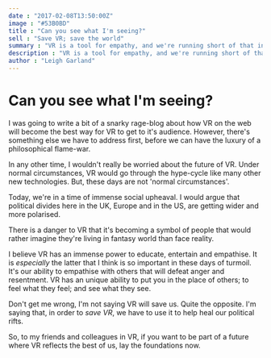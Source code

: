 ```yaml
---
date : "2017-02-08T13:50:00Z"
image : "#53B0BD"
title : "Can you see what I'm seeing?"
sell : "Save VR; save the world"
summary : "VR is a tool for empathy, and we're running short of that in real life."
description : "VR is a tool for empathy, and we're running short of that in real life."
author : "Leigh Garland"
---
```



# Can you see what I'm seeing?

I was going to write a bit of a snarky rage-blog about how VR on the web will become the best way for VR to get to it's audience. However, there's something else we have to address first, before we can have the luxury of a philosophical flame-war.

In any other time, I wouldn't really be worried about the future of VR. Under normal circumstances, VR would go through the hype-cycle like many other new technologies. But, these days are not 'normal circumstances'. 

Today, we're in a time of immense social upheaval. I would argue that political divides here in the UK, Europe and in the US, are getting wider and more polarised.

There is a danger to VR that it's becoming a symbol of people that would rather imagine they're living in fantasy world than face reality.

I believe VR has an immense power to educate, entertain and empathise. It is _especially_ the latter that I think is so important in these days of turmoil. It's our ability to empathise with others that will defeat anger and resentment. VR has an unique ability to put you in the place of others; to feel what they feel; and see what they see.

Don't get me wrong, I'm not saying VR will save us. Quite the opposite. I'm saying that, in order to _save VR_, we have to use it to help heal our political rifts.

So, to my friends and colleagues in VR, if you want to be part of a future where VR reflects the best of us, lay the foundations now.